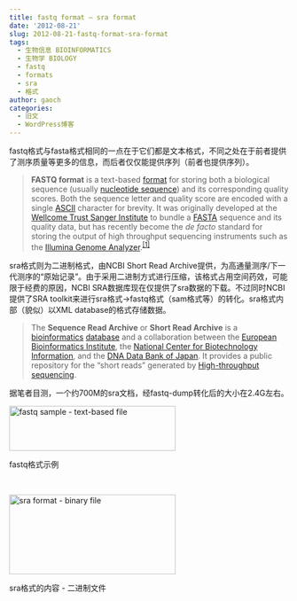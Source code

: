 ```yaml
---
title: fastq format – sra format
date: '2012-08-21'
slug: 2012-08-21-fastq-format-sra-format
tags:
  - 生物信息 BIOINFORMATICS
  - 生物学 BIOLOGY
  - fastq
  - formats
  - sra
  - 格式
author: gaoch
categories:
  - 旧文
  - WordPress博客
---
```



fastq格式与fasta格式相同的一点在于它们都是文本格式，不同之处在于前者提供了测序质量等更多的信息，而后者仅仅能提供序列（前者也提供序列）。

> **FASTQ format** is a text-based
> [format](http://en.wikipedia.org/wiki/File_format "File format") for
> storing both a biological sequence (usually
> <a href="http://en.wikipedia.org/wiki/Nucleotide_sequence" class="mw-redirect" title="Nucleotide sequence">nucleotide sequence</a>)
> and its corresponding quality scores. Both the sequence letter and
> quality score are encoded with a single
> [ASCII](http://en.wikipedia.org/wiki/ASCII "ASCII") character for
> brevity. It was originally developed at the [Wellcome Trust Sanger
> Institute](http://en.wikipedia.org/wiki/Wellcome_Trust_Sanger_Institute "Wellcome Trust Sanger Institute")
> to bundle a
> [FASTA](http://en.wikipedia.org/wiki/FASTA_format "FASTA format")
> sequence and its quality data, but has recently become the *de facto*
> standard for storing the output of high throughput sequencing
> instruments such as the [Illumina Genome
> Analyzer](http://en.wikipedia.org/wiki/Illumina_%28company%29 "Illumina (company)").<sup>[\[1\]](http://en.wikipedia.org/wiki/FASTQ_format#cite_note-Cock_et_al_2009-0)</sup>

sra格式则为二进制格式，由NCBI Short Read
Archive提供，为高通量测序/下一代测序的“原始记录”。由于采用二进制方式进行压缩，该格式占用空间药效，可能限于经费的原因，NCBI
SRA数据库现在仅提供了sra数据的下载。不过同时NCBI提供了SRA
toolkit来进行sra格式-&gt;fastq格式（sam格式等）的转化。sra格式内部（貌似）以XML
database的格式存储数据。

> The **Sequence Read Archive** or **Short Read Archive** is a
> [bioinformatics](http://en.wikipedia.org/wiki/Bioinformatics "Bioinformatics")
> [database](http://en.wikipedia.org/wiki/Database "Database") and a
> collaboration between the [European Bioinformatics
> Institute](http://en.wikipedia.org/wiki/European_Bioinformatics_Institute "European Bioinformatics Institute"),
> the [National Center for Biotechnology
> Information](http://en.wikipedia.org/wiki/National_Center_for_Biotechnology_Information "National Center for Biotechnology Information"),
> and the [DNA Data Bank of
> Japan](http://en.wikipedia.org/wiki/DNA_Data_Bank_of_Japan "DNA Data Bank of Japan").
> It provides a public repository for the “short reads” generated by
> <a href="http://en.wikipedia.org/wiki/High-throughput_sequencing" class="mw-redirect" title="High-throughput sequencing">High-throughput sequencing</a>.

据笔者目测，一个约700M的sra文档，经fastq-dump转化后的大小在2.4G左右。

<div id="attachment_450" class="wp-caption alignnone"
style="width: 310px">

[<img src="https://cloudfs-spring.oss-cn-qingdao.aliyuncs.com/bio_spring_uploads/2012/08/fastq-300x81.png" title="fastq sample - text-based file" class="size-medium wp-image-450" sizes="(max-width: 300px) 100vw, 300px" srcset="https://cloudfs-spring.oss-cn-qingdao.aliyuncs.com/bio_spring_uploads/2012/08/fastq-300x81.png 300w, https://cloudfs-spring.oss-cn-qingdao.aliyuncs.com/bio_spring_uploads/2012/08/fastq.png 731w" width="300" height="81" />](https://cloudfs-spring.oss-cn-qingdao.aliyuncs.com/bio_spring_uploads/2012/08/fastq.png)

fastq格式示例

</div>

 

<div id="attachment_451" class="wp-caption alignnone"
style="width: 310px">

[<img src="https://cloudfs-spring.oss-cn-qingdao.aliyuncs.com/bio_spring_uploads/2012/08/sra-300x144.png" title="sra format - binary file" class="size-medium wp-image-451" sizes="(max-width: 300px) 100vw, 300px" srcset="https://cloudfs-spring.oss-cn-qingdao.aliyuncs.com/bio_spring_uploads/2012/08/sra-300x144.png 300w, https://cloudfs-spring.oss-cn-qingdao.aliyuncs.com/bio_spring_uploads/2012/08/sra.png 749w" width="300" height="144" />](https://cloudfs-spring.oss-cn-qingdao.aliyuncs.com/bio_spring_uploads/2012/08/sra.png)

sra格式的内容 - 二进制文件

</div>

 
